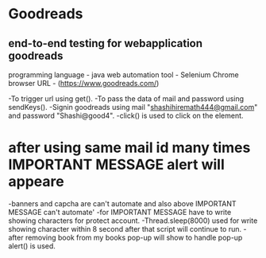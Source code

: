 # Goodreads
## end-to-end testing for webapplication goodreads
programming language - java
web automation tool - Selenium
Chrome browser
URL - (https://www.goodreads.com/)

-To trigger url using get().
-To pass the data of mail and password using sendKeys().
-Signin goodreads using mail "shashihiremath444@gmail.com" and password "Shashi@good4".
-click() is used to click on the element.

# after using same mail id many times IMPORTANT MESSAGE alert will appeare
-banners and capcha are can't automate and also above IMPORTANT MESSAGE can't automate'
-for IMPORTANT MESSAGE have to write showing characters for protect account.
-Thread.sleep(8000) used for write showing character within 8 second after that script will continue to run.
-after removing book from my books pop-up will show to handle pop-up alert() is used.

